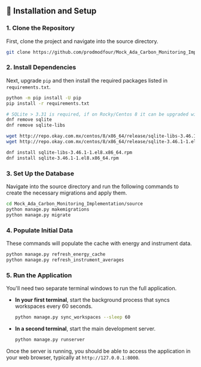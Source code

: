## 🚀 Installation and Setup

### 1\. Clone the Repository

First, clone the project and navigate into the source directory.

```sh
git clone https://github.com/prodmodfour/Mock_Ada_Carbon_Monitoring_Implementation.git
```

### 2\. Install Dependencies

Next, upgrade `pip` and then install the required packages listed in `requirements.txt`.

```sh
python -m pip install -U pip
pip install -r requirements.txt

# SQLite > 3.31 is required, if on Rocky/Centos 8 it can be upgraded with the following:
dnf remove sqlite
dnf remove sqlite-libs

wget http://repo.okay.com.mx/centos/8/x86_64/release/sqlite-libs-3.46.1-1.el8.x86_64.rpm
wget http://repo.okay.com.mx/centos/8/x86_64/release/sqlite-3.46.1-1.el8.x86_64.rpm

dnf install sqlite-libs-3.46.1-1.el8.x86_64.rpm
dnf install sqlite-3.46.1-1.el8.x86_64.rpm
```

### 3\. Set Up the Database

Navigate into the source directory and run the following commands to create the necessary migrations and apply them.

```sh
cd Mock_Ada_Carbon_Monitoring_Implementation/source
python manage.py makemigrations
python manage.py migrate
```

### 4\. Populate Initial Data

These commands will populate the cache with energy and instrument data.

```sh
python manage.py refresh_energy_cache
python manage.py refresh_instrument_averages
```

### 5\. Run the Application

You'll need two separate terminal windows to run the full application.

  * **In your first terminal**, start the background process that syncs workspaces every 60 seconds.

    ```sh
    python manage.py sync_workspaces --sleep 60
    ```

  * **In a second terminal**, start the main development server.

    ```sh
    python manage.py runserver
    ```

Once the server is running, you should be able to access the application in your web browser, typically at `http://127.0.0.1:8000`.
